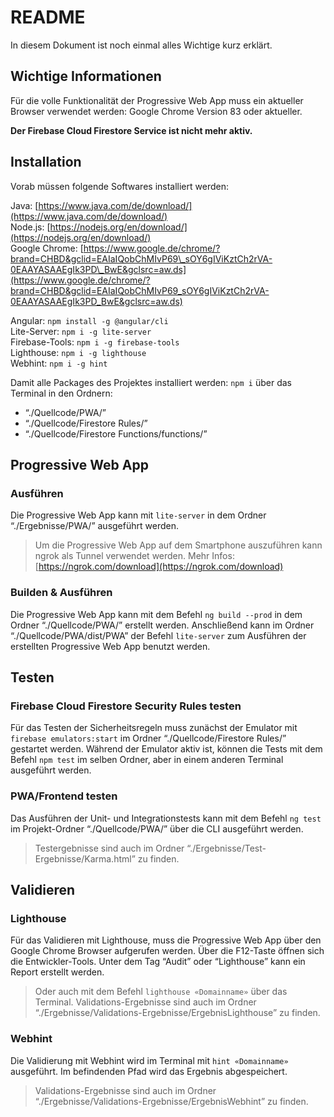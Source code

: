 ﻿# README
In diesem Dokument ist noch einmal alles Wichtige kurz erklärt.
## Wichtige Informationen

Für die volle Funktionalität der Progressive Web App muss ein aktueller Browser verwendet werden: Google Chrome Version 83 oder aktueller.

**Der Firebase Cloud Firestore Service ist nicht mehr aktiv.**

## Installation

Vorab müssen folgende Softwares installiert werden:

Java: [https://www.java.com/de/download/](https://www.java.com/de/download/)  
Node.js: [https://nodejs.org/en/download/](https://nodejs.org/en/download/)  
Google Chrome: [https://www.google.de/chrome/?brand=CHBD&gclid=EAIaIQobChMIvP69\_sOY6gIViKztCh2rVA-0EAAYASAAEgIk3PD\_BwE&gclsrc=aw.ds](https://www.google.de/chrome/?brand=CHBD&gclid=EAIaIQobChMIvP69_sOY6gIViKztCh2rVA-0EAAYASAAEgIk3PD_BwE&gclsrc=aw.ds)

Angular: `npm install -g @angular/cli`  
Lite-Server: `npm i -g lite-server`  
Firebase-Tools: `npm i -g firebase-tools`  
Lighthouse: `npm i -g lighthouse`  
Webhint: `npm i -g hint`

Damit alle Packages des Projektes installiert werden: `npm i` über das Terminal in den Ordnern:

-   “./Quellcode/PWA/”
-   “./Quellcode/Firestore Rules/”
-   “./Quellcode/Firestore Functions/functions/”

## Progressive Web App

### Ausführen

Die Progressive Web App kann mit `lite-server` in dem Ordner “./Ergebnisse/PWA/” ausgeführt werden.

> Um die Progressive Web App auf dem Smartphone auszuführen kann ngrok als Tunnel verwendet werden. Mehr Infos: [https://ngrok.com/download](https://ngrok.com/download)

### Builden & Ausführen

Die Progressive Web App kann mit dem Befehl `ng build --prod` in dem Ordner “./Quellcode/PWA/” erstellt werden. Anschließend kann im Ordner “./Quellcode/PWA/dist/PWA” der Befehl `lite-server` zum Ausführen der erstellten Progressive Web App benutzt werden.

## Testen

### Firebase Cloud Firestore Security Rules testen

Für das Testen der Sicherheitsregeln muss zunächst der Emulator mit `firebase emulators:start` im Ordner “./Quellcode/Firestore Rules/” gestartet werden. Während der Emulator aktiv ist, können die Tests mit dem Befehl `npm test` im selben Ordner, aber in einem anderen Terminal ausgeführt werden.

### PWA/Frontend testen

Das Ausführen der Unit- und Integrationstests kann mit dem Befehl `ng test` im Projekt-Ordner “./Quellcode/PWA/” über die CLI ausgeführt werden.

> Testergebnisse sind auch im Ordner “./Ergebnisse/Test-Ergebnisse/Karma.html” zu finden.

## Validieren

### Lighthouse

Für das Validieren mit Lighthouse, muss die Progressive Web App über den Google Chrome Browser aufgerufen werden. Über die F12-Taste öffnen sich die Entwickler-Tools. Unter dem Tag “Audit” oder “Lighthouse” kann ein Report erstellt werden.

> Oder auch mit dem Befehl `lighthouse «Domainname»` über das Terminal. Validations-Ergebnisse sind auch im Ordner “./Ergebnisse/Validations-Ergebnisse/ErgebnisLighthouse” zu finden.

### Webhint

Die Validierung mit Webhint wird im Terminal mit `hint «Domainname»` ausgeführt. Im befindenden Pfad wird das Ergebnis abgespeichert.

> Validations-Ergebnisse sind auch im Ordner “./Ergebnisse/Validations-Ergebnisse/ErgebnisWebhint” zu finden.
